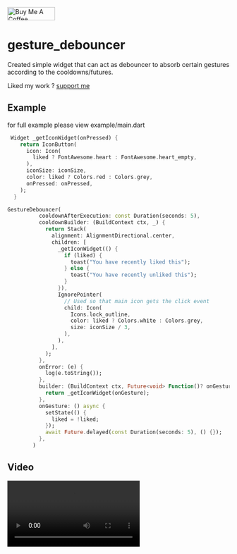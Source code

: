 <p >
<a href="https://www.buymeacoffee.com/abhayrawat" target="_blank"><img align="center" src="https://cdn.buymeacoffee.com/buttons/v2/default-yellow.png" alt="Buy Me A Coffee" height="30px" width= "108px"></a>
</p> 

# gesture_debouncer

Created simple widget that can act as debouncer to absorb certain gestures according to the cooldowns/futures.

Liked my work ? [support me](https://www.buymeacoffee.com/abhayrawat)

## Example
for full example please view example/main.dart
```dart
 Widget _getIconWidget(onPressed) {
    return IconButton(
      icon: Icon(
        liked ? FontAwesome.heart : FontAwesome.heart_empty,
      ),
      iconSize: iconSize,
      color: liked ? Colors.red : Colors.grey,
      onPressed: onPressed,
    );
  }
```
```dart
GestureDebouncer(
          cooldownAfterExecution: const Duration(seconds: 5),
          cooldownBuilder: (BuildContext ctx, _) {
            return Stack(
              alignment: AlignmentDirectional.center,
              children: [
                _getIconWidget(() {
                  if (liked) {
                    toast("You have recently liked this");
                  } else {
                    toast("You have recently unliked this");
                  }
                }),
                IgnorePointer(
                  // Used so that main icon gets the click event
                  child: Icon(
                    Icons.lock_outline,
                    color: liked ? Colors.white : Colors.grey,
                    size: iconSize / 3,
                  ),
                ),
              ],
            );
          },
          onError: (e) {
            log(e.toString());
          },
          builder: (BuildContext ctx, Future<void> Function()? onGesture) {
            return _getIconWidget(onGesture);
          },
          onGesture: () async {
            setState(() {
              liked = !liked;
            });
            await Future.delayed(const Duration(seconds: 5), () {});
          },
        )
```

## Video
![](https://github.com/abhay-s-rawat/gesture_debouncer/blob/main/example/screenshots/gesture_debouncer.webm)
